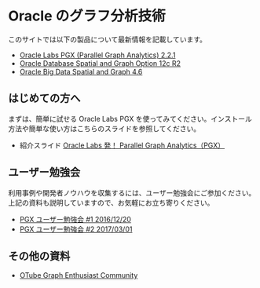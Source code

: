 # Oracle のグラフ分析技術

このサイトでは以下の製品について最新情報を記載しています。

* [Oracle Labs PGX (Parallel Graph Analytics) 2.2.1](https://docs.oracle.com/cd/E56133_01/2.2.1/index.html)
* [Oracle Database Spatial and Graph Option 12c R2](http://docs.oracle.com/cd/E82638_01/SPGDG/toc.htm)
* [Oracle Big Data Spatial and Graph 4.6](http://docs.oracle.com/bigdata/bda46/index.htm)

## はじめての方へ

まずは、簡単に試せる Oracle Labs PGX を使ってみてください。インストール方法や簡単な使い方はこちらのスライドを参照してください。

* 紹介スライド [Oracle Labs 発！ Parallel Graph Analytics（PGX）](http://www.slideshare.net/oracle4engineer/oracle-labs-pgx)

## ユーザー勉強会

利用事例や開発者ノウハウを収集するには、ユーザー勉強会にご参加ください。上記の資料も説明していますので、お気軽にお立ち寄りください。

* [PGX ユーザー勉強会 #1 2016/12/20](https://connpass.com/event/45495/)
* [PGX ユーザー勉強会 #2 2017/03/01](https://connpass.com/event/47637/)

## その他の資料

* [OTube Graph Enthusiast Community](https://otube.oracle.com/channel/Graph+Enthusiast+Community/2435)
